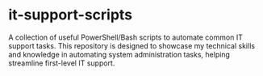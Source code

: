 # it-support-scripts
A collection of useful PowerShell/Bash scripts to automate common IT support tasks. This repository is designed to showcase my technical skills and knowledge in automating system administration tasks, helping streamline first-level IT support.
